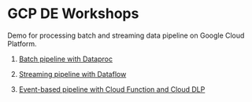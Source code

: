 # GCP DE Workshops

Demo for processing batch and streaming data pipeline on Google Cloud Platform.

1. [Batch pipeline with Dataproc](https://github.com/fonylew/gcp-de-workshops/tree/main/demo1_dataproc)

2. [Streaming pipeline with Dataflow](https://github.com/fonylew/gcp-de-workshops/tree/main/demo2_dataflow)

3. [Event-based pipeline with Cloud Function and Cloud DLP](https://github.com/fonylew/gcp-de-workshops/tree/main/demo3_dlp)